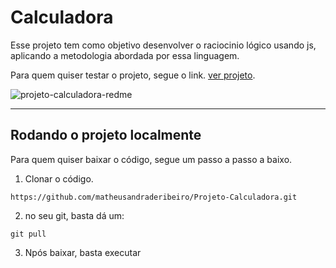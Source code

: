 # Calculadora

Esse projeto tem como objetivo desenvolver o raciocinio lógico usando js, aplicando a metodologia abordada por essa linguagem.

Para quem quiser testar o projeto, segue o link. [ver projeto](https://projeto-calc.netlify.app).

![projeto-calculadora-redme](https://i.im.ge/2023/02/19/7M1ROx.projeto-calculadora-redme.jpg)

---
## Rodando o projeto localmente
Para quem quiser baixar o código, segue um passo a passo a baixo.
1. Clonar o código.

```
https://github.com/matheusandraderibeiro/Projeto-Calculadora.git
```

2. no seu git, basta dá um:
```
git pull
```
3. Npós baixar, basta executar